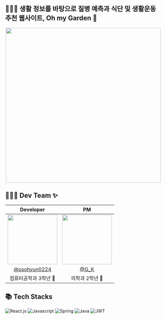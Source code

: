 ## 👨🏻‍⚕️ 생활 정보를 바탕으로 질병 예측과 식단 및 생활운동 추천 웹사이트, Oh my Garden 🌿
<div align ="center">
<img width="500px" src="https://github.com/osohyun0224/Oh_my_Garden/assets/53892427/39133c1e-cb8c-4121-8729-dcb2045e8a5f" />
</div>

## 👩🏻‍💻 Dev Team ✨

|                                  Developer                                      |                                      PM                                       |
| :------------------------------------------------------------------------------: | :------------------------------------------------------------------------------: |
| <img width="160px" src="https://github.com/osohyun0224/Oh_my_Garden/assets/53892427/c46c109d-ddb5-4c3e-becf-f00fdd115c84" /> | <img width="160px" src="https://github.com/osohyun0224/Oh_my_Garden/assets/53892427/d4430730-500d-4794-b15c-bf1a0731fa2a" /> |
|                  [@osohyun0224](https://github.com/osohyun0224)                  |                 [@G_K]( )             |
|                          컴퓨터공학과 3학년 🫢                     |                     의학과 2학년 🌿                    |

## 📚 Tech Stacks

![React.js](https://img.shields.io/badge/React.js-white?style=for-the-badge&logo=React&logoColor=black&color=61DAFB)
![Javascript](https://img.shields.io/badge/javascript-white?style=for-the-badge&logo=javascript&logoColor=black&color=F7DF1E)
![Spring](https://img.shields.io/badge/spring-%236DB33F.svg?style=for-the-badge&logo=spring&logoColor=white)
![Java](https://img.shields.io/badge/java-%23ED8B00.svg?style=for-the-badge&logo=java&logoColor=white)
![JWT](https://img.shields.io/badge/JWT-black?style=for-the-badge&logo=JSON%20web%20tokens)
